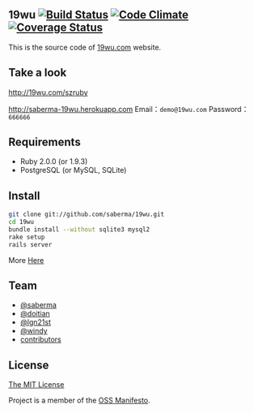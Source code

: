 ## 19wu [![Build Status](https://travis-ci.org/saberma/19wu.png?branch=master)](https://travis-ci.org/saberma/19wu) [![Code Climate](https://codeclimate.com/github/saberma/19wu.png)](https://codeclimate.com/github/saberma/19wu) [![Coverage Status](https://coveralls.io/repos/saberma/19wu/badge.png?branch=master)](https://coveralls.io/r/saberma/19wu)

This is the source code of [19wu.com](http://19wu.com) website.

## Take a look

http://19wu.com/szruby

http://saberma-19wu.herokuapp.com
Email：`demo@19wu.com`
Password：`666666`

## Requirements

* Ruby 2.0.0 (or 1.9.3)
* PostgreSQL (or MySQL, SQLite)

## Install

```bash
git clone git://github.com/saberma/19wu.git
cd 19wu
bundle install --without sqlite3 mysql2
rake setup
rails server
```

More [Here](https://github.com/saberma/19wu/issues/19)

## Team

* [@saberma](https://github.com/saberma)
* [@doitian](https://github.com/doitian)
* [@lgn21st](https://github.com/lgn21st)
* [@windy](https://github.com/windy)
* [contributors](https://github.com/saberma/19wu/graphs/contributors)

## License

[The MIT License](https://github.com/saberma/19wu/blob/master/LICENSE)

Project is a member of the [OSS Manifesto](http://ossmanifesto.org).
